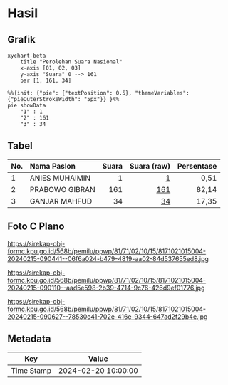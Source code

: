 # Hasil

## Grafik

```mermaid
xychart-beta
    title "Perolehan Suara Nasional"
    x-axis [01, 02, 03]
    y-axis "Suara" 0 --> 161
    bar [1, 161, 34]
```

```mermaid
%%{init: {"pie": {"textPosition": 0.5}, "themeVariables": {"pieOuterStrokeWidth": "5px"}} }%%
pie showData
    "1" : 1
    "2" : 161
    "3" : 34
```

## Tabel

| No. | Nama Paslon    | Suara | Suara (raw) | Persentase |
|:--- |:-------------- | -----:| -----------:| ----------:|
| 1   | ANIES MUHAIMIN | 1     | [1][p-1]    | 0,51       |
| 2   | PRABOWO GIBRAN | 161   | [161][p-2]  | 82,14      |
| 3   | GANJAR MAHFUD  | 34    | [34][p-3]   | 17,35      |


[p-1]: https://github.com/gigit-pemilu/pemilu-2024/blob/main/pilpres/hitung-suara/sub/81-maluku/sub/71-kota-ambon/sub/02-sirimau/sub/1015-batu-meja/sub/004-tps/sub/paslon-1.txt
[p-2]: https://github.com/gigit-pemilu/pemilu-2024/blob/main/pilpres/hitung-suara/sub/81-maluku/sub/71-kota-ambon/sub/02-sirimau/sub/1015-batu-meja/sub/004-tps/sub/paslon-2.txt
[p-3]: https://github.com/gigit-pemilu/pemilu-2024/blob/main/pilpres/hitung-suara/sub/81-maluku/sub/71-kota-ambon/sub/02-sirimau/sub/1015-batu-meja/sub/004-tps/sub/paslon-3.txt

## Foto C Plano

https://sirekap-obj-formc.kpu.go.id/568b/pemilu/ppwp/81/71/02/10/15/8171021015004-20240215-090441--06f6a024-b479-4819-aa02-84d537655ed8.jpg

https://sirekap-obj-formc.kpu.go.id/568b/pemilu/ppwp/81/71/02/10/15/8171021015004-20240215-090110--aad5e598-2b39-4714-9c76-426d9ef01776.jpg

https://sirekap-obj-formc.kpu.go.id/568b/pemilu/ppwp/81/71/02/10/15/8171021015004-20240215-090627--78530c41-702e-416e-9344-647ad2f29b4e.jpg


## Metadata

| Key        | Value               |
| ---------- | ------------------- |
| Time Stamp | 2024-02-20 10:00:00 |



